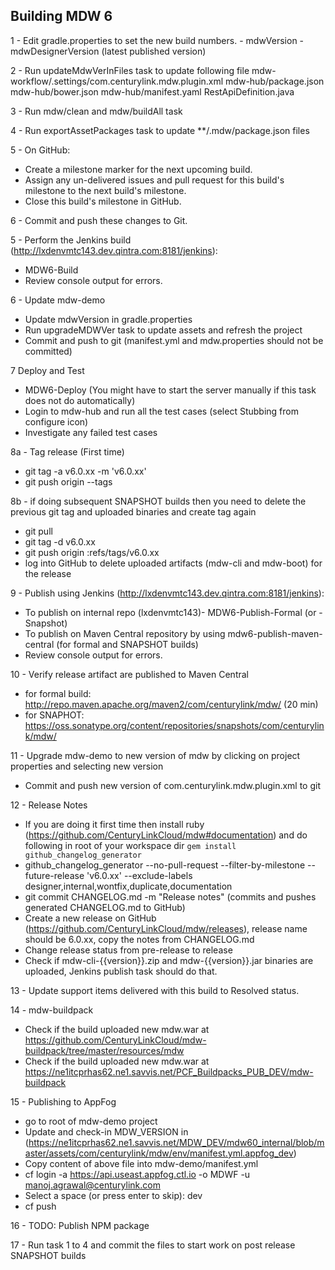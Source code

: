 ## Building MDW 6

1 - Edit gradle.properties to set the new build numbers.
    - mdwVersion
    - mdwDesignerVersion (latest published version)
    
2 - Run updateMdwVerInFiles task to update following file 
    mdw-workflow/.settings/com.centurylink.mdw.plugin.xml
    mdw-hub/package.json
    mdw-hub/bower.json
    mdw-hub/manifest.yaml
    RestApiDefinition.java
    
3 - Run mdw/clean and mdw/buildAll task 

4 - Run exportAssetPackages task to update **/.mdw/package.json files
    
5 - On GitHub:
  - Create a milestone marker for the next upcoming build.
  - Assign any un-delivered issues and pull request for this build's milestone to the next build's milestone.
  - Close this build's milestone in GitHub.
    
6 - Commit and push these changes to Git.

5 - Perform the Jenkins build (http://lxdenvmtc143.dev.qintra.com:8181/jenkins):
  - MDW6-Build
  - Review console output for errors.
  
6 - Update mdw-demo
  -  Update mdwVersion in gradle.properties  
  -  Run upgradeMDWVer task to update assets and refresh the project
  -  Commit and push to git (manifest.yml and mdw.properties should not be committed)
  
7  Deploy and Test
  - MDW6-Deploy  (You might have to start the server manually if this task does not do automatically)
  - Login to mdw-hub and run all the test cases (select Stubbing from configure icon)
  - Investigate any failed test cases
  
8a - Tag release (First time)
  - git tag -a v6.0.xx -m 'v6.0.xx'
  - git push origin --tags
  
8b - if doing subsequent SNAPSHOT builds then you need to delete the previous git tag and uploaded binaries and create tag again
  - git pull
  - git tag -d v6.0.xx 
  - git push origin :refs/tags/v6.0.xx
  - log into GitHub to delete uploaded artifacts (mdw-cli and mdw-boot) for the release
  
9 - Publish using Jenkins (http://lxdenvmtc143.dev.qintra.com:8181/jenkins):
  - To publish on internal repo (lxdenvmtc143)- MDW6-Publish-Formal (or -Snapshot)
  - To publish on Maven Central repository by using mdw6-publish-maven-central (for formal and SNAPSHOT builds) 
  - Review console output for errors.

10 - Verify release artifact are published to Maven Central
  - for formal build:  http://repo.maven.apache.org/maven2/com/centurylink/mdw/ (20 min)
  - for SNAPHOT:       https://oss.sonatype.org/content/repositories/snapshots/com/centurylink/mdw/ 

11 - Upgrade mdw-demo to new version of mdw by clicking on project properties and selecting new version
  -  Commit and push new version of com.centurylink.mdw.plugin.xml to git

12 - Release Notes
  - If you are doing it first time then install ruby (https://github.com/CenturyLinkCloud/mdw#documentation) and do following in root of your workspace dir 
    `gem install github_changelog_generator`
  - github_changelog_generator --no-pull-request  --filter-by-milestone --future-release 'v6.0.xx' --exclude-labels designer,internal,wontfix,duplicate,documentation
  - git commit CHANGELOG.md -m "Release notes" (commits and pushes generated CHANGELOG.md to GitHub)
  - Create a new release on GitHub (https://github.com/CenturyLinkCloud/mdw/releases), release name should be 6.0.xx, copy the notes from CHANGELOG.md
  - Change release status from pre-release to release
  - Check if mdw-cli-{{version}}.zip and mdw-{{version}}.jar binaries are uploaded, Jenkins publish task should do that.
  
13 - Update support items delivered with this build to Resolved status.
    
14 - mdw-buildpack
   - Check if the build uploaded new mdw.war at https://github.com/CenturyLinkCloud/mdw-buildpack/tree/master/resources/mdw
   - Check if the build uploaded new mdw.war at https://ne1itcprhas62.ne1.savvis.net/PCF_Buildpacks_PUB_DEV/mdw-buildpack
    
15 - Publishing to AppFog  
   -  go to root of mdw-demo project
   -  Update and check-in MDW_VERSION in (https://ne1itcprhas62.ne1.savvis.net/MDW_DEV/mdw60_internal/blob/master/assets/com/centurylink/mdw/env/manifest.yml.appfog_dev)
   -  Copy content of above file into mdw-demo/manifest.yml    
   -  cf login -a https://api.useast.appfog.ctl.io -o MDWF -u manoj.agrawal@centurylink.com
   -  Select a space (or press enter to skip): dev
   -  cf push

16 - TODO: Publish NPM package 

17 - Run task 1 to 4 and commit the files to start work on post release SNAPSHOT builds
    